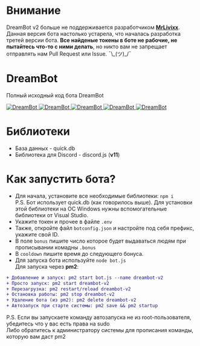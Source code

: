 # Внимание
DreamBot v2 больше не поддерживается разработчиком **[MrLivixx](https://github.com/MrLivixx)**. Данная версия бота настолько устарела, что началась разработка третей версии бота. **Все найденые токены в боте не рабочие, не пытайтесь что-то с ними делать**, но никто вам не запрещает отправлять нам Pull Request или Issue. ¯\\\_(ツ)\_/¯

# DreamBot
Полный исходный код бота DreamBot

<a href="https://top.gg/bot/572285950034444298" >
  <img src="https://top.gg/api/widget/status/572285950034444298.svg?noavatar=true" alt="DreamBot" />
</a>
<a href="https://top.gg/bot/572285950034444298" >
  <img src="https://top.gg/api/widget/servers/572285950034444298.svg?noavatar=true" alt="DreamBot" />
</a>
<a href="https://top.gg/bot/572285950034444298" >
  <img src="https://top.gg/api/widget/upvotes/572285950034444298.svg?noavatar=true" alt="DreamBot" />
</a>
<a href="https://top.gg/bot/572285950034444298" >
  <img src="https://top.gg/api/widget/lib/572285950034444298.svg?noavatar=true" alt="DreamBot" />
</a>
<a href="https://top.gg/bot/572285950034444298" >
  <img src="https://top.gg/api/widget/owner/572285950034444298.svg?noavatar=true" alt="DreamBot" />
</a>

# Библиотеки
* База данных - quick.db
* Библиотека для Discord - discord.js (**v11**)

# Как запустить бота? 
* Для начала, установите все необходимые библиотеки: ``npm i``
<br>P.S. Бот использует quick.db (как говорилось выше). Для установки этой библиотеки на ОС Windows нужны вспомогательные библиотеки от Visual Studio.
* Укажите токен и прочее в файле ``.env``
* Также, откройте файл ``botconfig.json`` и настройте под себя префикс, укажите свой ID.
* В поле ``bonus`` пишите число которое будет выдаваться людям при прописывании комадны ``.bonus``
* В ``cooldown`` пишите время до следующего бонуса.
* Для запуска бота используйте ``node bot.js``
<br>Для запуска через **pm2**:
```diff
+ Добавление и запуск: pm2 start bot.js --name dreambot-v2
+ Просто запуск: pm2 start dreambot-v2
+ Перезагрузка: pm2 restart/reload dreambot-v2
+ Остановка работы: pm2 stop dreambot-v2
+ Удаление бота (из pm2): pm2 delete dreambot-v2
+ Автозапуск при старте системы: pm2 save && pm2 startup
```
P.S. Если вы запускаете команду автозапуска не из root-пользователя, убедитесь что у вас есть права на sudo
<br>Либо обратитесь к администратору системы для прописания команды, которую вам даст pm2
